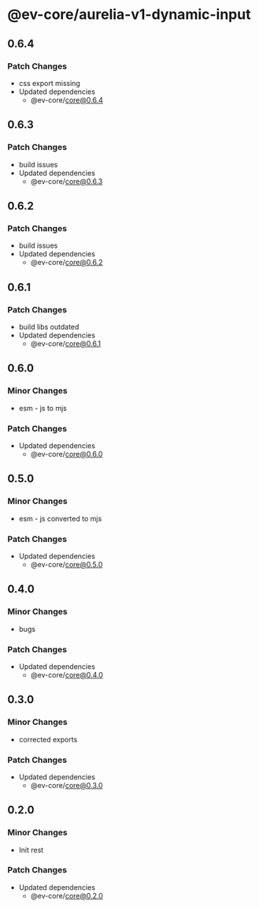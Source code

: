 # @ev-core/aurelia-v1-dynamic-input

## 0.6.4

### Patch Changes

- css export missing
- Updated dependencies
  - @ev-core/core@0.6.4

## 0.6.3

### Patch Changes

- build issues
- Updated dependencies
  - @ev-core/core@0.6.3

## 0.6.2

### Patch Changes

- build issues
- Updated dependencies
  - @ev-core/core@0.6.2

## 0.6.1

### Patch Changes

- build libs outdated
- Updated dependencies
  - @ev-core/core@0.6.1

## 0.6.0

### Minor Changes

- esm - js to mjs

### Patch Changes

- Updated dependencies
  - @ev-core/core@0.6.0

## 0.5.0

### Minor Changes

- esm - js converted to mjs

### Patch Changes

- Updated dependencies
  - @ev-core/core@0.5.0

## 0.4.0

### Minor Changes

- bugs

### Patch Changes

- Updated dependencies
  - @ev-core/core@0.4.0

## 0.3.0

### Minor Changes

- corrected exports

### Patch Changes

- Updated dependencies
  - @ev-core/core@0.3.0

## 0.2.0

### Minor Changes

- Init rest

### Patch Changes

- Updated dependencies
  - @ev-core/core@0.2.0
